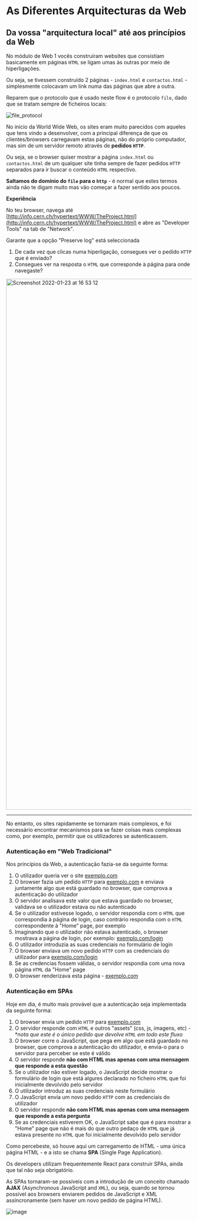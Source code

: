 # As Diferentes Arquitecturas da Web

## Da vossa "arquitectura local" até aos princípios da Web

No módulo de Web 1 vocês construíram websites que consistiam basicamente em páginas `HTML` se ligam umas às outras por meio de hiperligações.

Ou seja, se tivessem construído 2 páginas - `index.html` e `contactos.html` - simplesmente colocavam um link numa das páginas que abre a outra.

Reparem que o protocolo que é usado neste flow é o protocolo `file`, dado que se tratam sempre de ficheiros locais:

![file_protocol](https://user-images.githubusercontent.com/39055313/150689408-367f061a-2873-4446-8326-e3ed7c302b8a.gif)

No início da World Wide Web, os sites eram muito parecidos com aqueles que tens vindo a desenvolver, com a principal diferença de que os clientes/browsers carregavam estas páginas, não do próprio computador, mas sim de um servidor remoto através de **pedidos `HTTP`**.

Ou seja, se o browser quiser mostrar a página `index.html` ou `contactos.html` de um qualquer site tinha sempre de fazer pedidos `HTTP` separados para ir buscar o conteúdo `HTML` respectivo.

**Saltamos do domínio do `file` para o `http`** - é normal que estes termos ainda não te digam muito mas vão começar a fazer sentido aos poucos.

**Experiência**

No teu browser, navega até [http://info.cern.ch/hypertext/WWW/TheProject.html](http://info.cern.ch/hypertext/WWW/TheProject.html) e abre as "Developer Tools" na tab de "Network".

Garante que a opção "Preserve log" está seleccionada

1. De cada vez que clicas numa hiperligação, consegues ver o pedido `HTTP` que é enviado? 
2. Consegues ver na resposta o `HTML` que corresponde à página para onde navegaste?

<img width="1440" alt="Screenshot 2022-01-23 at 16 53 12" src="https://user-images.githubusercontent.com/39055313/150689148-d052756c-e5a6-4a14-ab72-c5a8b47baa71.png">

-----

No entanto, os sites rapidamente se tornaram mais complexos, e foi necessário encontrar mecanismos para se fazer coisas mais complexas como, por exemplo, permitir que os utilizadores se autenticassem.

### Autenticação em "Web Tradicional"

Nos princípios da Web, a autenticação fazia-se da seguinte forma:

1. O utilizador queria ver o site [exemplo.com](http://exemplo.com)
2. O browser fazia um pedido `HTTP` para [exemplo.com](http://exemplo.com) e enviava juntamente algo que está guardado no browser, que comprova a autenticação do utilizador
3. O servidor analisava este valor que estava guardado no browser, validava se o utilizador estava ou não autenticado
4. Se o utilizador estivesse logado, o servidor respondia com o `HTML` que correspondia à página de login, caso contrário respondia com o `HTML` correspondente à "Home" page, por exemplo
5. Imaginando que o utilizador não estava autenticado, o browser mostrava a página de login, por exemplo: [exemplo.com/login](http://exemplo.com/login)
6. O utilizador introduzia as suas credenciais no formulário de login
7. O browser enviava um novo pedido `HTTP` com as credenciais do utilizador para [exemplo.com/login](http://exemplo.com/login)
8. Se as credencias fossem válidas, o servidor respondia com uma nova página `HTML` da "Home" page
9. O browser renderizava esta página - [exemplo.com](http://exemplo.com)

### Autenticação em SPAs

Hoje em dia, é muito mais provável que a autenticação seja implementada da seguinte forma:
1. O browser envia um pedido `HTTP` para [exemplo.com](http://exemplo.com)
2. O servidor responde com `HTML` e outros "assets" (css, js, imagens, etc) - **nota que este é o único pedido que devolve `HTML` em todo este fluxo*
3. O browser corre o JavaScript, que pega em algo que está guardado no browser, que comprova a autenticação do utilizador, e envia-o para o servidor para perceber se este é válido
4. O servidor responde **não com HTML mas apenas com uma mensagem que responde a esta questão**
5. Se o utilizador não estiver logado, o JavaScript decide mostrar o formulário de login que está algures declarado no ficheiro `HTML` que foi inicialmente devolvido pelo servidor
6. O utilizador introduz as suas credenciais neste formulário
7. O JavaScript envia um novo pedido `HTTP` com as credenciais do utilizador
8. O servidor responde **não com HTML mas apenas com uma mensagem que responde a esta pergunta**
9. Se as credenciais estiverem OK, o JavaScript sabe que é para mostrar a "Home" page que não é mais do que outro pedaço de `HTML` que já estava presente no `HTML` que foi inicialmente devolvido pelo servidor

Como percebeste, só houve aqui um carregamento de HTML - uma única página HTML - e a isto se chama **SPA** (Single Page Application).

Os developers utilizam frequentemente React para construir SPAs, ainda que tal não seja obrigatório.

As SPAs tornaram-se possíveis com a introdução de um conceito chamado **AJAX** (Asynchronous JavaScript and `XML`), ou seja, quando se tornou possível aos browsers enviarem pedidos de JavaScript e XML assíncronamente (sem haver um novo pedido de página HTML).

![image](https://user-images.githubusercontent.com/39055313/150569545-080a9ab4-1f7c-4fb2-b89a-8c5f78fc2ef5.png)

